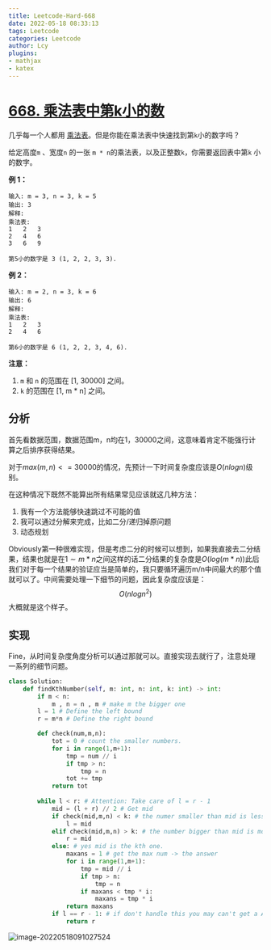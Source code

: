 ```yaml
---
title: Leetcode-Hard-668
date: 2022-05-18 08:33:13
tags: Leetcode
categories: Leetcode
author: Lcy
plugins: 
- mathjax
- katex
---
```



# [668. 乘法表中第k小的数](https://leetcode.cn/problems/kth-smallest-number-in-multiplication-table/)

几乎每一个人都用 [乘法表](https://baike.baidu.com/item/乘法表)。但是你能在乘法表中快速找到第`k`小的数字吗？

给定高度`m` 、宽度`n` 的一张 `m * n`的乘法表，以及正整数`k`，你需要返回表中第`k` 小的数字。

**例 1：**

```
输入: m = 3, n = 3, k = 5
输出: 3
解释: 
乘法表:
1	2	3
2	4	6
3	6	9

第5小的数字是 3 (1, 2, 2, 3, 3).
```

**例 2：**

```
输入: m = 2, n = 3, k = 6
输出: 6
解释: 
乘法表:
1	2	3
2	4	6

第6小的数字是 6 (1, 2, 2, 3, 4, 6).
```

**注意：**

1. `m` 和 `n` 的范围在 [1, 30000] 之间。
2. `k` 的范围在 [1, m * n] 之间。

## 分析

首先看数据范围，数据范围m，n均在1，30000之间，这意味着肯定不能强行计算之后排序获得结果。

对于$max(m,n)<=30000$的情况，先预计一下时间复杂度应该是$O(nlogn)$级别。

在这种情况下既然不能算出所有结果常见应该就这几种方法：

1. 我有一个方法能够快速跳过不可能的值
2. 我可以通过分解来完成，比如二分/递归掉原问题
3. 动态规划

Obviously第一种很难实现，但是考虑二分的时候可以想到，如果我直接去二分结果，结果也就是在$1\sim m*n$之间这样的话二分结果的复杂度是$O(log(m*n))$此后我们对于每一个结果的验证应当是简单的，我只要循环遍历m/n中间最大的那个值就可以了。中间需要处理一下细节的问题，因此复杂度应该是：
$$
O(nlog n^2)
$$
大概就是这个样子。

## 实现

Fine，从时间复杂度角度分析可以通过那就可以。直接实现去就行了，注意处理一系列的细节问题。

```python
class Solution:
    def findKthNumber(self, m: int, n: int, k: int) -> int:
        if m < n:
            m , n = n , m # make m the bigger one
        l = 1 # Define the left bound
        r = m*n # Define the right bound

        def check(num,m,n):
            tot = 0 # count the smaller numbers.
            for i in range(1,m+1):
                tmp = num // i
                if tmp > n:
                    tmp = n
                tot += tmp
            return tot
        
        while l < r: # Attention: Take care of l = r - 1 
            mid = (l + r) // 2 # Get mid 
            if check(mid,m,n) < k: # the numer smaller than mid is less than k
                l = mid
            elif check(mid,m,n) > k: # the number bigger than mid is more than k
                r = mid
            else: # yes mid is the kth one.           
                maxans = 1 # get the max num -> the answer
                for i in range(1,m+1):
                    tmp = mid // i
                    if tmp > n:
                        tmp = n
                    if maxans < tmp * i:
                        maxans = tmp * i
                return maxans
            if l == r - 1: # if don't handle this you may can't get a Accept but TimeLimitException
                return r
```

![image-20220518091027524](https://luochengyu.oss-cn-beijing.aliyuncs.com/img/image-20220518091027524.png)
